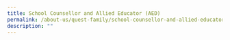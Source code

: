 ```yaml
---
title: School Counsellor and Allied Educator (AED)
permalink: /about-us/quest-family/school-counsellor-and-allied-educator-aed/
description: ""
---
```

